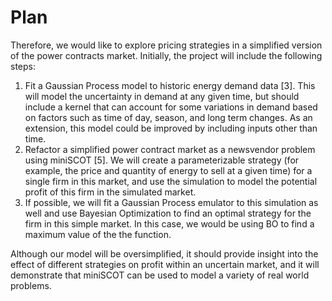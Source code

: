 # Plan 
Therefore, we would like to explore pricing strategies in a simplified version of the power
contracts market. Initially, the project will include the following steps:

1. Fit a Gaussian Process model to historic energy demand data [3]. This will model
the uncertainty in demand at any given time, but should include a kernel that can
account for some variations in demand based on factors such as time of day,
season, and long term changes. As an extension, this model could be improved by
including inputs other than time.
2. Refactor a simplified power contract market as a newsvendor problem using
miniSCOT [5]. We will create a parameterizable strategy (for example, the price and
quantity of energy to sell at a given time) for a single firm in this market, and use the
simulation to model the potential profit of this firm in the simulated market.
3. If possible, we will fit a Gaussian Process emulator to this simulation as well and
use Bayesian Optimization to find an optimal strategy for the firm in this simple
market. In this case, we would be using BO to find a maximum value of the the
function.

Although our model will be oversimplified, it should provide insight into the effect of
different strategies on profit within an uncertain market, and it will demonstrate that
miniSCOT can be used to model a variety of real world problems.